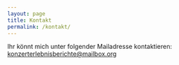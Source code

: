 ```yaml
---
layout: page
title: Kontakt
permalink: /kontakt/
---
```


Ihr könnt mich unter folgender Mailadresse kontaktieren: konzerterlebnisberichte@mailbox.org